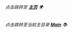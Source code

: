 ###### 点击跳转至 [**主页**](https://github.com/LuvGaze/) 🌍
###### 点击跳转至当前主目录 [**Main**](https://github.com/LuvGaze/School/) 📚
